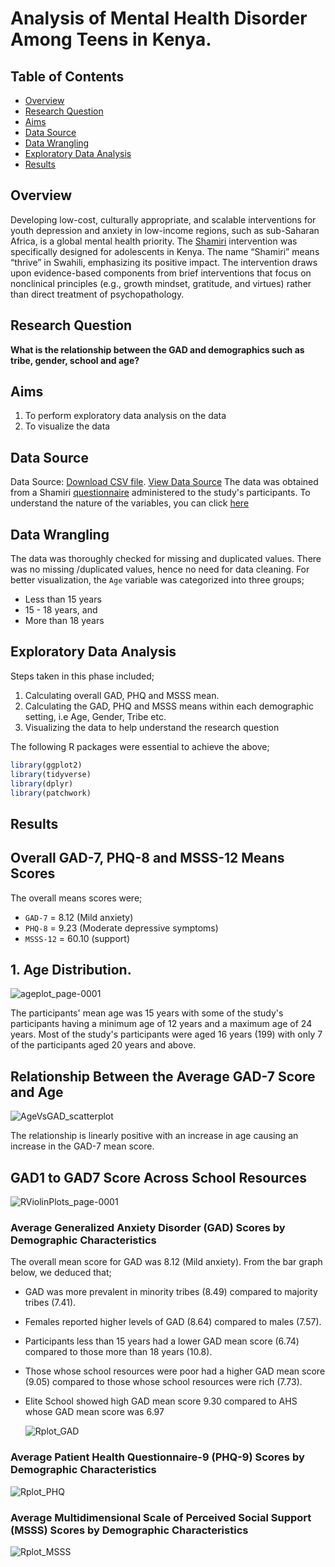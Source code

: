 # Analysis of Mental Health Disorder Among Teens in Kenya.

## Table of Contents
- [Overview](#overview)
- [Research Question](#research-question)
- [Aims](#aims)
- [Data Source](#data-source)
- [Data Wrangling](#data-wrangling)
- [Exploratory Data Analysis](#exploratory-data-analysis)
- [Results](#results)

## Overview
Developing low-cost, culturally appropriate, and scalable interventions for youth depression and anxiety in low-income regions, such as sub-Saharan Africa, is a global mental health priority. The [Shamiri](https://www.bing.com/ck/a?!&&p=8600acd94b66e625JmltdHM9MTcxNzAyNzIwMCZpZ3VpZD0xNDI4MDJjOS02NGIwLTY2MmQtMmI5MS0xNjRhNjU1ZDY3MDEmaW5zaWQ9NTE5OA&ptn=3&ver=2&hsh=3&fclid=142802c9-64b0-662d-2b91-164a655d6701&psq=shamiri+&u=a1aHR0cHM6Ly93d3cuc2hhbWlyaS5pbnN0aXR1dGUv&ntb=1) intervention was specifically designed for adolescents in Kenya. The name “Shamiri” means “thrive” in Swahili, emphasizing its positive impact. The intervention draws upon evidence-based components from brief interventions that focus on nonclinical principles (e.g., growth mindset, gratitude, and virtues) rather than direct treatment of psychopathology.

## Research Question
**What is the relationship between the GAD and demographics such as tribe, gender, school and age?**

## Aims
1. To perform exploratory data analysis on the data
2. To visualize the data

## Data Source
Data Source: [Download CSV file](shamiri_imputed_dataset.csv).
[View Data Source](https://github.com/ken-warren/shamiriGAD/blob/main/assets/docs/shamiri_imputed_dataset.csv)
The data was obtained from a Shamiri [questionnaire](https://github.com/ken-warren/gad-shamiri/blob/main/Baseline%20Measures%20for%20Schools.pdf) administered to the study's participants.
To understand the nature of the variables, you can click [here](https://github.com/ken-warren/gad-shamiri/blob/main/variables.md)

## Data Wrangling
The data was thoroughly checked for missing and duplicated values. There was no missing /duplicated values, hence no need for data cleaning. For better visualization, the ```Age``` variable was categorized into three groups;
- Less than 15 years
- 15 - 18 years, and
- More than 18 years

## Exploratory Data Analysis
Steps taken in this phase included;
1. Calculating overall GAD, PHQ and MSSS mean.
2. Calculating the GAD, PHQ and MSSS means within each demographic setting, i.e Age, Gender, Tribe etc.
3. Visualizing the data to help understand the research question

The following R packages were essential to achieve the above;
```r
library(ggplot2)
library(tidyverse)
library(dplyr)
library(patchwork)
```

## Results

## Overall GAD-7, PHQ-8 and MSSS-12 Means Scores 

The overall means scores were;
- ```GAD-7``` = 8.12 (Mild anxiety)
- ```PHQ-8``` = 9.23 (Moderate depressive symptoms)
- ```MSSS-12``` = 60.10 (support)

## 1. Age Distribution.

![ageplot_page-0001](https://github.com/ken-warren/shamiriGAD/assets/134076996/56c17930-956d-4aac-aa30-b8cfa0b9f941)

The participants' mean age was 15 years with some of the study's participants having a minimum age of 12 years and a maximum age of 24 years. Most of the study's participants were aged 16 years (199) with only 7 of the participants aged 20 years and above.

## Relationship Between the Average GAD-7 Score and Age 

![AgeVsGAD_scatterplot](https://github.com/ken-warren/shamiriGAD/assets/134076996/ad7ccea5-daa4-486a-9a2f-0af488a80ab8)

The relationship is linearly positive with an increase in age causing an increase in the GAD-7 mean score.

## GAD1 to GAD7 Score Across School Resources 

![RViolinPlots_page-0001](https://github.com/ken-warren/shamiriGAD/assets/134076996/ed545825-002d-45f7-98f4-6c51f959ad90)


### Average Generalized Anxiety Disorder (GAD) Scores by Demographic Characteristics

The overall mean score for GAD was 8.12 (Mild anxiety). From the bar graph below, we deduced that;
- GAD was more prevalent in minority tribes (8.49) compared to majority tribes (7.41).
- Females reported higher levels of GAD (8.64) compared to males (7.57).
- Participants less than 15 years had a lower GAD mean score (6.74) compared to those more than 18 years (10.8).
- Those whose school resources were poor had a higher GAD mean score (9.05) compared to those whose school resources were rich (7.73).
- Elite School showed high GAD mean score 9.30 compared to AHS whose GAD mean score was 6.97

  ![Rplot_GAD](https://github.com/ken-warren/shamiriGAD/assets/134076996/2c4cf698-bc82-4227-9d30-69a26a1dd262)


### Average Patient Health Questionnaire-9 (PHQ-9) Scores by Demographic Characteristics

  ![Rplot_PHQ](https://github.com/ken-warren/shamiriGAD/assets/134076996/d273e170-4a05-4794-a981-be0884035efc)


### Average Multidimensional Scale of Perceived Social Support (MSSS) Scores by Demographic Characteristics

  ![Rplot_MSSS](https://github.com/ken-warren/shamiriGAD/assets/134076996/e199b36c-9b5f-4753-bbb5-a639dbebf4f8)
